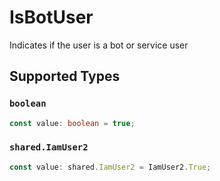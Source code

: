 # IsBotUser

Indicates if the user is a bot or service user


## Supported Types

### `boolean`

```typescript
const value: boolean = true;
```

### `shared.IamUser2`

```typescript
const value: shared.IamUser2 = IamUser2.True;
```

